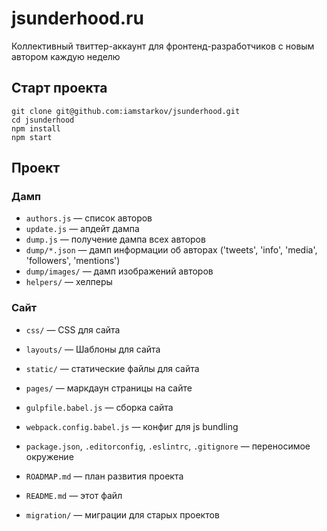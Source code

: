 # jsunderhood.ru

Коллективный твиттер-аккаунт для фронтенд-разработчиков с новым автором каждую неделю

## Старт проекта

    git clone git@github.com:iamstarkov/jsunderhood.git
    cd jsunderhood
    npm install
    npm start

## Проект

### Дамп

* `authors.js` — список авторов
* `update.js` — апдейт дампа
* `dump.js` — получение дампа всех авторов
* `dump/*.json` — дамп информации об авторах ('tweets', 'info', 'media', 'followers', 'mentions')
* `dump/images/` — дамп изображений авторов
* `helpers/` — хелперы

### Сайт

* `css/` — CSS для сайта
* `layouts/` — Шаблоны для сайта
* `static/` — статические файлы для сайта
* `pages/` — маркдаун страницы на сайте

* `gulpfile.babel.js` — сборка сайта
* `webpack.config.babel.js` — конфиг для js bundling
* `package.json`, `.editorconfig`, `.eslintrc`, `.gitignore` — переносимое окружение
* `ROADMAP.md` — план развития проекта
* `README.md` — этот файл

* `migration/` — миграции для старых проектов
